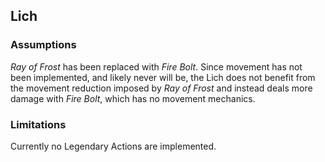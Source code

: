 ## Lich

### Assumptions

_Ray of Frost_ has been replaced with _Fire Bolt_. 
Since movement has not been implemented, and likely never will be, 
the Lich does not benefit from the movement reduction imposed by _Ray of Frost_ 
and instead deals more damage with _Fire Bolt_, which has no movement mechanics.

### Limitations

Currently no Legendary Actions are implemented.